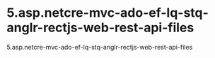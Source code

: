 # 5.asp.netcre-mvc-ado-ef-lq-stq-anglr-rectjs-web-rest-api-files
5.asp.netcre-mvc-ado-ef-lq-stq-anglr-rectjs-web-rest-api-files

